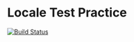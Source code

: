 # Locale Test Practice
[![Build Status](https://travis-ci.org/FeiXie-Liam/locale-test-practice.svg?branch=master)](https://travis-ci.org/FeiXie-Liam/locale-test-practice)